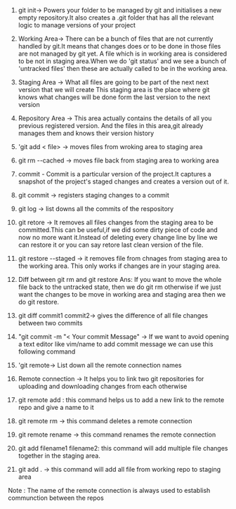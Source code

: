 1. git init-> Powers your folder to be managed by git and initialises a new empty repository.It also creates a .git folder that has all the relevant logic to manage versions of your project

2. Working Area-> There can be a bunch of files that are not currently handled by git.It means that changes does or to be done in those files are not managed by git yet. A file which is in working area is considered to be not in staging area.When we do 'git status' and we see a bunch of 'untracked files'
   then these are actually called to be in the working area.

3. Staging Area -> What all files are going to be part of the next next version that we will create
   This staging area is the place where git knows what changes will be done form the last version to the next version

4. Repository Area -> This area actually contains the details of all you previous registered version.
   And the files in this area,git already manages them and knows their version history

5. 'git add < file> -> moves files from wroking area to staging area

6. git rm --cached <files> -> moves file back from staging area to working area

7. commit - Commit is a particular version of the project.It captures a snapshot of the project's staged changes and creates a version out of it.

8. git commit -> registers staging changes to a commit

9. git log -> list downs all the commits of the respository

10. git retore <file> -> It removes all files changes from the staging area to be committed.This can be useful,if we did some dirty piece of code and now no more want it.Instead of deleting every
    change line by line we can restore it or you can say retore last clean version of the file.

11. git restore --staged <file> -> it removes file from chnages from staging area to the working area.
    This only works if changes are in your staging area.

12. Diff between git rm and git restore
    Ans: If you want to move the whole file back to the untracked state, then we do git rm otherwise if we just want the changes to be move in working area and staging area then we do git restore.

13. git diff commit1 commit2-> gives the difference of all file changes between two commits

14. "git commit -m "< Your commit Message" -> If we want to avoid opening a text editor like vim/name to add commit message we can use this following command

15. 'git remote-> List down all the remote connection names

16. Remote connection -> It helps you to link two git repositories for uploading and downloading changes from each otherwise

17. git remote add <name of remote> <link of the remote> : this command helps us to add a new link to the remote repo and give a name to it

18. git remote rm <name of remote> -> this command deletes a remote connection

19. git remote rename <olname> <newname> -> this command renames the remote connection

20. git add filename1 filename2: this command will add multiple file changes together in the staging area.

21. git add . -> this command will add all file from working repo to staging area

Note : The name of the remote connection is always used to establish communction between the repos
